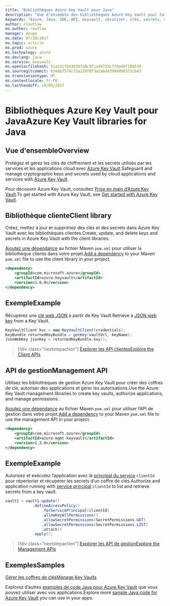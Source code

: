 ```yaml
---
title: "Bibliothèques Azure Key Vault pour Java"
description: "Vue d’ensemble des bibliothèques Azure Key Vault pour Java"
keywords: "Azure, Java, SDK, API, keyvault, sécuriser, clés, secrets, coffre"
author: rloutlaw
ms.author: routlaw
manager: douge
ms.date: 07/20/2017
ms.topic: article
ms.prod: azure
ms.technology: azure
ms.devlang: java
ms.service: keyvault
ms.openlocfilehash: 51ac51f5436397a0c9f1a4572dcf79a40f10b538
ms.sourcegitcommit: 634ab7578c73a219f8f3a2a6d43999d9d372cb43
ms.translationtype: HT
ms.contentlocale: fr-FR
ms.lasthandoff: 10/09/2017
---
```

# <a name="azure-key-vault-libraries-for-java"></a><span data-ttu-id="ff8a1-104">Bibliothèques Azure Key Vault pour Java</span><span class="sxs-lookup"><span data-stu-id="ff8a1-104">Azure Key Vault libraries for Java</span></span>

## <a name="overview"></a><span data-ttu-id="ff8a1-105">Vue d'ensemble</span><span class="sxs-lookup"><span data-stu-id="ff8a1-105">Overview</span></span>

<span data-ttu-id="ff8a1-106">Protégez et gérez les clés de chiffrement et les secrets utilisés par les services et les applications cloud avec [Azure Key Vault](/azure/key-vault/).</span><span class="sxs-lookup"><span data-stu-id="ff8a1-106">Safeguard and manage cryptographic keys and secrets used by cloud applications and services with [Azure Key Vault](/azure/key-vault/).</span></span>

<span data-ttu-id="ff8a1-107">Pour découvrir Azure Key Vault, consultez [Prise en main d’Azure Key Vault](/azure/key-vault/key-vault-get-started).</span><span class="sxs-lookup"><span data-stu-id="ff8a1-107">To get started with Azure Key Vault, see [Get started with Azure Key Vault](/azure/key-vault/key-vault-get-started).</span></span>

## <a name="client-library"></a><span data-ttu-id="ff8a1-108">Bibliothèque cliente</span><span class="sxs-lookup"><span data-stu-id="ff8a1-108">Client library</span></span>

<span data-ttu-id="ff8a1-109">Créez, mettez à jour et supprimez des clés et des secrets dans Azure Key Vault avec les bibliothèques clientes.</span><span class="sxs-lookup"><span data-stu-id="ff8a1-109">Create, update, and delete keys and secrets in Azure Key Vault with the client libraries.</span></span>

<span data-ttu-id="ff8a1-110">[Ajoutez une dépendance](https://maven.apache.org/guides/getting-started/index.html#How_do_I_use_external_dependencies) au fichier Maven `pom.xml` pour utiliser la bibliothèque cliente dans votre projet.</span><span class="sxs-lookup"><span data-stu-id="ff8a1-110">[Add a dependency](https://maven.apache.org/guides/getting-started/index.html#How_do_I_use_external_dependencies) to your Maven `pom.xml` file to use the client library in your project.</span></span>  

```XML
<dependency>
    <groupId>com.microsoft.azure</groupId>
    <artifactId>azure-keyvault</artifactId>
    <version>1.0.0</version>
</dependency>
```   

## <a name="example"></a><span data-ttu-id="ff8a1-111">Exemple</span><span class="sxs-lookup"><span data-stu-id="ff8a1-111">Example</span></span>

<span data-ttu-id="ff8a1-112">Récupérez une [clé web JSON](https://tools.ietf.org/html/draft-ietf-jose-json-web-key-18) à partir de Key Vault.</span><span class="sxs-lookup"><span data-stu-id="ff8a1-112">Retrieve a [JSON web key](https://tools.ietf.org/html/draft-ietf-jose-json-web-key-18) from a Key Vault.</span></span>

```java
KeyVaultClient kvc = new KeyVaultClient(credentials);
KeyBundle returnedKeyBundle = getKey(vaultUrl, keyName);
JsonWebKey jsonKey = returnedKeyBundle.key();
```

> [!div class="nextstepaction"]
> [<span data-ttu-id="ff8a1-113">Explorer les API clientes</span><span class="sxs-lookup"><span data-stu-id="ff8a1-113">Explore the Client APIs</span></span>](/java/api/overview/azure/keyvault/clientlibrary)


## <a name="management-api"></a><span data-ttu-id="ff8a1-114">API de gestion</span><span class="sxs-lookup"><span data-stu-id="ff8a1-114">Management API</span></span>

<span data-ttu-id="ff8a1-115">Utilisez les bibliothèques de gestion Azure Key Vault pour créer des coffres de clé, autoriser des applications et gérer les autorisations.</span><span class="sxs-lookup"><span data-stu-id="ff8a1-115">Use the Azure Key Vault management libraries to create key vaults, authorize applications, and manage permissions.</span></span> 

<span data-ttu-id="ff8a1-116">[Ajoutez une dépendance](https://maven.apache.org/guides/getting-started/index.html#How_do_I_use_external_dependencies) au fichier Maven `pom.xml` pour utiliser l’API de gestion dans votre projet.</span><span class="sxs-lookup"><span data-stu-id="ff8a1-116">[Add a dependency](https://maven.apache.org/guides/getting-started/index.html#How_do_I_use_external_dependencies) to your Maven `pom.xml` file to use the management API in your project.</span></span>  

```XML
<dependency>
    <groupId>com.microsoft.azure</groupId>
    <artifactId>azure-mgmt-keyvault</artifactId>
    <version>1.3.0</version>
</dependency>
```

## <a name="example"></a><span data-ttu-id="ff8a1-117">Exemple</span><span class="sxs-lookup"><span data-stu-id="ff8a1-117">Example</span></span>

<span data-ttu-id="ff8a1-118">Autorisez et exécutez l’application avec le [principal du service](/azure/azure-resource-manager/resource-group-create-service-principal-portal) `clientId` pour répertorier et récupérer les secrets d’un coffre de clés.</span><span class="sxs-lookup"><span data-stu-id="ff8a1-118">Authorize and application running with [service principal](/azure/azure-resource-manager/resource-group-create-service-principal-portal) `clientId` to list and retrieve secrets from a key vault.</span></span> 

```java
vault1 = vault1.update()
            .defineAccessPolicy()
                .forServicePrincipal(clientId)
                .allowKeyAllPermissions()
                .allowSecretPermissions(SecretPermissions.GET)
                .allowSecretPermissions(SecretPermissions.LIST)
                .attach()
            .apply();
```

> [!div class="nextstepaction"]
> [<span data-ttu-id="ff8a1-119">Explorer les API de gestion</span><span class="sxs-lookup"><span data-stu-id="ff8a1-119">Explore the Management APIs</span></span>](/java/api/overview/azure/keyvault/managementapi)


## <a name="samples"></a><span data-ttu-id="ff8a1-120">Exemples</span><span class="sxs-lookup"><span data-stu-id="ff8a1-120">Samples</span></span>

<span data-ttu-id="ff8a1-121">[Gérer les coffres de clés][1]</span><span class="sxs-lookup"><span data-stu-id="ff8a1-121">[Manage Key Vaults][1]</span></span>   

[1]: https://github.com/Azure-Samples/key-vault-java-manage-key-vaults

<span data-ttu-id="ff8a1-122">Explorez d’autres [exemples de code Java pour Azure Key Vault](https://azure.microsoft.com/resources/samples/?platform=java&term=key+vault) que vous pouvez utiliser avec vos applications.</span><span class="sxs-lookup"><span data-stu-id="ff8a1-122">Explore more [sample Java code for Azure Key Vault](https://azure.microsoft.com/resources/samples/?platform=java&term=key+vault) you can use in your apps.</span></span>
